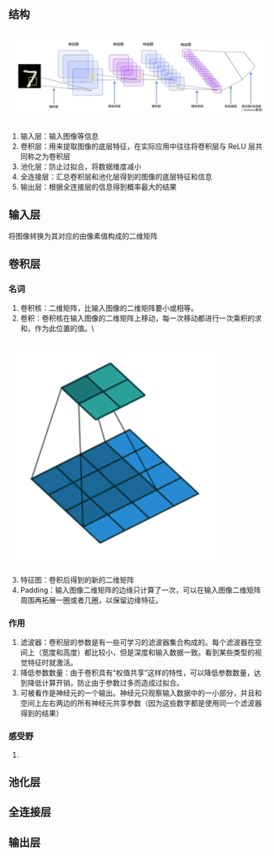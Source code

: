 ## 结构
<img src="../../pic/CV/Network/cnn-structure.png" style="width:500px;padding:10px;"/>

1. 输入层：输入图像等信息
2. 卷积层：用来提取图像的底层特征，在实际应用中往往将卷积层与 ReLU 层共同称之为卷积层
3. 池化层：防止过拟合，将数据维度减小
4. 全连接层：汇总卷积层和池化层得到的图像的底层特征和信息
5. 输出层：根据全连接层的信息得到概率最大的结果
## 输入层
将图像转换为其对应的由像素值构成的二维矩阵
## 卷积层
### 名词
1. 卷积核：二维矩阵，比输入图像的二维矩阵要小或相等。
2. 卷积：卷积核在输入图像的二维矩阵上移动，每一次移动都进行一次乘积的求和，作为此位置的值。\
<img src="../../pic/CV/Network/cnn-convolution.gif" style="width:400px;padding:10px;"/>

3. 特征图：卷积后得到的新的二维矩阵
4. Padding：输入图像二维矩阵的边缘只计算了一次，可以在输入图像二维矩阵周围再拓展一圈或者几圈，以保留边缘特征。
### 作用
1. 滤波器：卷积层的参数是有一些可学习的滤波器集合构成的。每个滤波器在空间上（宽度和高度）都比较小，但是深度和输入数据一致。看到某些类型的视觉特征时就激活。
2.  降低参数数量：由于卷积具有“权值共享”这样的特性，可以降低参数数量，达到降低计算开销，防止由于参数过多而造成过拟合。
3.  可被看作是神经元的一个输出。神经元只观察输入数据中的一小部分，并且和空间上左右两边的所有神经元共享参数（因为这些数字都是使用同一个滤波器得到的结果）
### 感受野
1. 
## 池化层

## 全连接层

## 输出层
